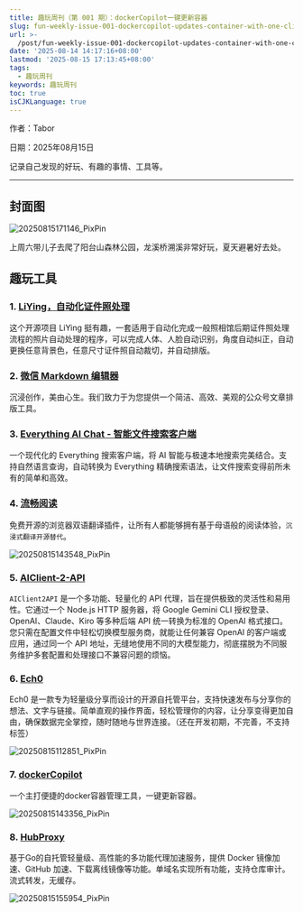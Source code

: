 ```yaml
---
title: 趣玩周刊（第 001 期）：dockerCopilot一键更新容器
slug: fun-weekly-issue-001-dockercopilot-updates-container-with-one-click-z16s0qf
url: >-
  /post/fun-weekly-issue-001-dockercopilot-updates-container-with-one-click-z16s0qf.html
date: '2025-08-14 14:17:16+08:00'
lastmod: '2025-08-15 17:13:45+08:00'
tags:
  - 趣玩周刊
keywords: 趣玩周刊
toc: true
isCJKLanguage: true
---
```






作者：Tabor

日期：2025年08月15日

记录自己发现的好玩、有趣的事情、工具等。

---

## 封面图

![20250815171146_PixPin](/images/2025/20250815171146_PixPin-20250815171208-q8g7sqy.webp)

上周六带儿子去爬了阳台山森林公园，龙溪桥溯溪非常好玩，夏天避暑好去处。

## 趣玩工具

### 1. **[LiYing，自动化证件照处理](https://github.com/aoguai/LiYing)**

这个开源项目 LiYing 挺有趣，一套适用于自动化完成一般照相馆后期证件照处理流程的照片自动处理的程序，可以完成人体、人脸自动识别，角度自动纠正，自动更换任意背景色，任意尺寸证件照自动裁切，并自动排版。

### 2. [微信 Markdown 编辑器](https://www.md2wechat.cn/)

沉浸创作，美由心生。我们致力于为您提供一个简洁、高效、美观的公众号文章排版工具。

### 3. [Everything AI Chat - 智能文件搜索客户端](https://github.com/MaskerPRC/everything-ai-chat)

一个现代化的 Everything 搜索客户端，将 AI 智能与极速本地搜索完美结合。支持自然语言查询，自动转换为 Everything 精确搜索语法，让文件搜索变得前所未有的简单和高效。

### 4. [流畅阅读](https://fluent.thinkstu.com/)

免费开源的浏览器双语翻译插件，让所有人都能够拥有基于母语般的阅读体验，`沉浸式翻译开源替代`。

![20250815143548_PixPin](/images/2025/20250815143548_PixPin-20250815143559-4naao2u.webp)

### 5. [AIClient-2-API](https://github.com/justlovemaki/AIClient-2-API)

​`AIClient2API` 是一个多功能、轻量化的 API 代理，旨在提供极致的灵活性和易用性。它通过一个 Node.js HTTP 服务器，将 Google Gemini CLI 授权登录、OpenAI、Claude、Kiro 等多种后端 API 统一转换为标准的 OpenAI 格式接口。您只需在配置文件中轻松切换模型服务商，就能让任何兼容 OpenAI 的客户端或应用，通过同一个 API 地址，无缝地使用不同的大模型能力，彻底摆脱为不同服务维护多套配置和处理接口不兼容问题的烦恼。

### 6. [Ech0](https://github.com/lin-snow/Ech0)

Ech0 是一款专为轻量级分享而设计的开源自托管平台，支持快速发布与分享你的想法、文字与链接。简单直观的操作界面，轻松管理你的内容，让分享变得更加自由，确保数据完全掌控，随时随地与世界连接。（还在开发初期，不完善，不支持标签）

![20250815112851_PixPin](/images/2025/20250815112851_PixPin-20250815112906-un4m5b1.webp)

### 7. [dockerCopilot](https://github.com/onlyLTY/dockerCopilot)

一个主打便捷的docker容器管理工具，一键更新容器。

![20250815143356_PixPin](/images/2025/20250815143356_PixPin-20250815143516-9h3um5d.webp)

### 8. [HubProxy](https://github.com/sky22333/hubproxy)

基于Go的自托管轻量级、高性能的多功能代理加速服务，提供 Docker 镜像加速、GitHub 加速、下载离线镜像等功能。单域名实现所有功能，支持仓库审计。流式转发，无缓存。

![20250815155954_PixPin](/images/2025/20250815155954_PixPin-20250815160010-wga14r0.webp)

‍
